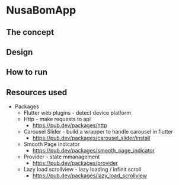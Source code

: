 # NusaBomApp

## The concept

## Design

## How to run

## Resources used
- Packages
  * Flutter web plugins - detect device platform 
    <!-- TODO: add an image/gif of the feature-->
  * Http - make requests to api
    * https://pub.dev/packages/http
    <!-- TODO: add an image/gif of the feature -->
  * Carousel Slider - build a wrapper to handle carousel in flutter
    * https://pub.dev/packages/carousel_slider/install
    <!-- TODO: add an image/gif of the feature -->
  * Smooth Page Indicator
    * https://pub.dev/packages/smooth_page_indicator
    <!-- TODO: add an image/gif of the feature-->
  * Provider - state mmanagement
    * https://pub.dev/packages/provider
  * Lazy load scrollview - lazy loading / infinit scroll
    * https://pub.dev/packages/lazy_load_scrollview

